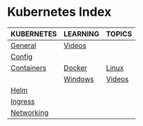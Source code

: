 # Kubernetes Index

|KUBERNETES|LEARNING|TOPICS|
|---|---|---|
|[General](infrastructure/kubernetes/kubernetes-general)|[Videos](infrastructure/kubernetes/kubernetes-general#videos)||
|[Config](infrastructure/kubernetes/kubernetes-config)|||
|[Containers](infrastructure/kubernetes/kubernetes-containers)|[Docker](infrastructure/kubernetes/kubernetes-containers#docker)|[Linux](infrastructure/kubernetes/kubernetes-containers#linux)|
||[Windows](infrastructure/kubernetes/kubernetes-containers#windows)|[Videos](infrastructure/kubernetes/kubernetes-containers#videos)|
|[Helm](infrastructure/kubernetes/kubernetes-helm)|||
|[Ingress](infrastructure/kubernetes/kubernetes-ingress)|||
|[Networking](infrastructure/kubernetes/kubernetes-networking)||
